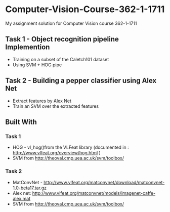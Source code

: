 # Computer-Vision-Course-362-1-1711
My assignment solution for Computer Vision course 362-1-1711

## Task 1 - Object recognition pipeline Implemention
*	Training on a subset of the Caletch101 dataset
* Using	SVM + HOG pipe

## Task 2 - Building a pepper classifier using Alex Net
* Extract features by Alex Net
* Train an SVM over the extracted features

## Built With
### Task 1
* HOG - vl_hog()from the VLFeat library (documented in  : http://www.vlfeat.org/overview/hog.html )
* SVM from http://theoval.cmp.uea.ac.uk/svm/toolbox/

### Task 2
* MatConvNet - http://www.vlfeat.org/matconvnet/download/matconvnet-1.0-beta17.tar.gz
* Alex net: http://www.vlfeat.org/matconvnet/models/imagenet-caffe-alex.mat
* SVM from http://theoval.cmp.uea.ac.uk/svm/toolbox/

